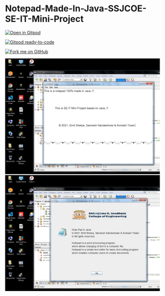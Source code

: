 # Notepad-Made-In-Java-SSJCOE-SE-IT-Mini-Project



[![Open in Gitpod](https://gitpod.io/button/open-in-gitpod.svg)](https://gitpod.io/#https://github.com/smitshetye/Notepad-Made-In-Java-SSJCOE-SE-IT-Mini-Project)

[![Gitpod ready-to-code](https://img.shields.io/badge/Gitpod-ready--to--code-908a85?logo=gitpod)](https://gitpod.io/#https://github.com/smitshetye/Notepad-Made-In-Java-SSJCOE-SE-IT-Mini-Project)

<a href="https://github.com/smitshetye/Notepad-Made-In-Java-SSJCOE-SE-IT-Mini-Project.git"><img loading="lazy" width="149" height="149" src="https://github.blog/wp-content/uploads/2008/12/forkme_right_red_aa0000.png?resize=149%2C149" class="attachment-full size-full" alt="Fork me on GitHub" data-recalc-dims="1"></a>

![alt text](https://github.com/smitshetye/Notepad-Made-In-Java-SSJCOE-SE-IT-Mini-Project/blob/main/images/Notepad_Made_In-Java_SSJCOE_SE_IT_Mini_Project.JPG?raw=true)
![alt text](https://github.com/smitshetye/Notepad-Made-In-Java-SSJCOE-SE-IT-Mini-Project/blob/main/images/Notepad_Made_In-Java_SSJCOE_SE_IT_Mini_Project_1.JPG?raw=true)
